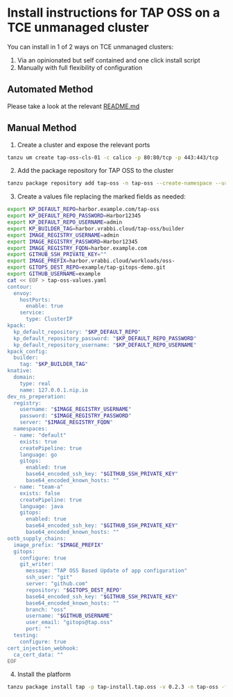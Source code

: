 # Install instructions for TAP OSS on a TCE unmanaged cluster
You can install in 1 of 2 ways on TCE unmanaged clusters:
1. Via an opinionated but self contained and one click install script
2. Manually with full flexibility of configuration

## Automated Method  
Please take a look at the relevant [README.md](scripts/README.md#self-contained-local-environment)  
  
## Manual Method  
1. Create a cluster and expose the relevant ports
```bash
tanzu um create tap-oss-cls-01 -c calico -p 80:80/tcp -p 443:443/tcp
```  
2. Add the package repository for TAP OSS to the cluster
```bash
tanzu package repository add tap-oss -n tap-oss --create-namespace --url ghcr.io/vrabbi/tap-oss-repo:0.2.3
```  
3. Create a values file replacing the marked fields as needed:
```bash
export KP_DEFAULT_REPO=harbor.example.com/tap-oss
export KP_DEFAULT_REPO_PASSWORD=Harbor12345
export KP_DEFAULT_REPO_USERNAME=admin
export KP_BUILDER_TAG=harbor.vrabbi.cloud/tap-oss/builder
export IMAGE_REGISTRY_USERNAME=admin
export IMAGE_REGISTRY_PASSWORD=Harbor12345
export IMAGE_REGISTRY_FQDN=harbor.example.com
export GITHUB_SSH_PRIVATE_KEY=""
export IMAGE_PREFIX=harbor.vrabbi.cloud/workloads/oss-
export GITOPS_DEST_REPO=example/tap-gitops-demo.git
export GITHUB_USERNAME=example
cat << EOF > tap-oss-values.yaml
contour:
  envoy:
    hostPorts:
      enable: true
    service:
      type: ClusterIP
kpack:
  kp_default_repository: "$KP_DEFAULT_REPO"
  kp_default_repository_password: "$KP_DEFAULT_REPO_PASSWORD"
  kp_default_repository_username: "$KP_DEFAULT_REPO_USERNAME"
kpack_config:
  builder:
    tag: "$KP_BUILDER_TAG"
knative:
  domain:
    type: real
    name: 127.0.0.1.nip.io
dev_ns_preperation:
  registry:
    username: "$IMAGE_REGISTRY_USERNAME"
    password: "$IMAGE_REGISTRY_PASSWORD"
    server: "$IMAGE_REGISTRY_FQDN"
  namespaces:
  - name: "default"
    exists: true
    createPipeline: true
    language: go
    gitops:
      enabled: true
      base64_encoded_ssh_key: "$GITHUB_SSH_PRIVATE_KEY"
      base64_encoded_known_hosts: ""
  - name: "team-a"
    exists: false
    createPipeline: true
    language: java
    gitops:
      enabled: true
      base64_encoded_ssh_key: "$GITHUB_SSH_PRIVATE_KEY"
      base64_encoded_known_hosts: ""
ootb_supply_chains:
  image_prefix: "$IMAGE_PREFIX"
  gitops:
    configure: true
    git_writer:
      message: "TAP OSS Based Update of app configuration"
      ssh_user: "git"
      server: "github.com"
      repository: "$GITOPS_DEST_REPO"
      base64_encoded_ssh_key: "$GITHUB_SSH_PRIVATE_KEY"
      base64_encoded_known_hosts: ""
      branch: "oss"
      username: "$GITHUB_USERNAME"
      user_email: "gitops@tap.oss"
      port: ""
  testing:
    configure: true
cert_injection_webhook:
  ca_cert_data: ""
EOF
```  
4. Install the platform
```bash
tanzu package install tap -p tap-install.tap.oss -v 0.2.3 -n tap-oss -f tap-oss-values.yaml
```
